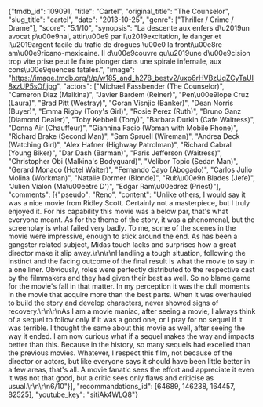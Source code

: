 {"tmdb_id": 109091, "title": "Cartel", "original_title": "The Counselor", "slug_title": "cartel", "date": "2013-10-25", "genre": ["Thriller / Crime / Drame"], "score": "5.1/10", "synopsis": "La descente aux enfers d\u2019un avocat p\u00e9nal, attir\u00e9 par l\u2019excitation, le danger et l\u2019argent facile du trafic de drogues \u00e0 la fronti\u00e8re am\u00e9ricano-mexicaine. Il d\u00e9couvre qu\u2019une d\u00e9cision trop vite prise peut le faire plonger dans une spirale infernale, aux cons\u00e9quences fatales.", "image": "https://image.tmdb.org/t/p/w185_and_h278_bestv2/uxp6rHVBzUqZCyTaUI8xzUP5sOf.jpg", "actors": ["Michael Fassbender (The Counselor)", "Cameron Diaz (Malkina)", "Javier Bardem (Reiner)", "Pen\u00e9lope Cruz (Laura)", "Brad Pitt (Westray)", "Goran Visnjic (Banker)", "Dean Norris (Buyer)", "Emma Rigby (Tony's Girl)", "Rosie Perez (Ruth)", "Bruno Ganz (Diamond Dealer)", "Toby Kebbell (Tony)", "Barbara Durkin (Cafe Waitress)", "Donna Air (Chauffeur)", "Giannina Facio (Woman with Mobile Phone)", "Richard Brake (Second Man)", "Sam Spruell (Wireman)", "Andrea Deck (Watching Girl)", "Alex Hafner (Highway Patrolman)", "Richard Cabral (Young Biker)", "Dar Dash (Barman)", "Paris Jefferson (Waitress)", "Christopher Obi (Malkina's Bodyguard)", "Velibor Topic (Sedan Man)", "Gerard Monaco (Hotel Waiter)", "Fernando Cayo (Abogado)", "Carlos Julio Molina (Workman)", "Natalie Dormer (Blonde)", "Rub\u00e9n Blades (Jefe)", "Julien Vialon (Ma\u00eetre D')", "Edgar Ram\u00edrez (Priest)"], "comments": [{"pseudo": "Reno", "content": "Unlike others, I would say it was a nice movie from Ridley Scott. Certainly not a masterpiece, but I truly enjoyed it. For his capability this movie was a below par, that's what everyone meant. As for the theme of the story, it was a phenomenal, but the screenplay is what failed very badly. To me, some of the scenes in the movie were impressive, enough to stick around the end. As has been a gangster related subject, Midas touch lacks and surprises how a great director make it slip away.\r\n\r\nHandling a tough situation, following the instinct and the facing outcome of the final result is what the movie to say in a one liner. Obviously, roles were perfectly distributed to the respective cast by the filmmakers and they had given their best as well. So no blame game for the movie's fall in that matter. In my perception it was the dull moments in the movie that acquire more than the best parts. When it was overhauled to build the story and develop characters, never showed signs of recovery.\r\n\r\nAs I am a movie maniac, after seeing a movie, I always think of a sequel to follow only if it was a good one, or I pray for no sequel if it was terrible. I thought the same about this movie as well, after seeing the way it ended. I am now curious what if a sequel makes the way and impacts better than this. Because in the history, so many sequels had excelled than the previous movies. Whatever, I respect this film, not because of the director or actors, but like everyone says it should have been little better in a few areas, that's all. A movie fanatic sees the effort and appreciate it even it was not that good, but a critic sees only flaws and criticise as usual.\r\n\r\n6/10"}], "recommandations_id": [64689, 146238, 164457, 82525], "youtube_key": "sitiAk4WLQ8"}